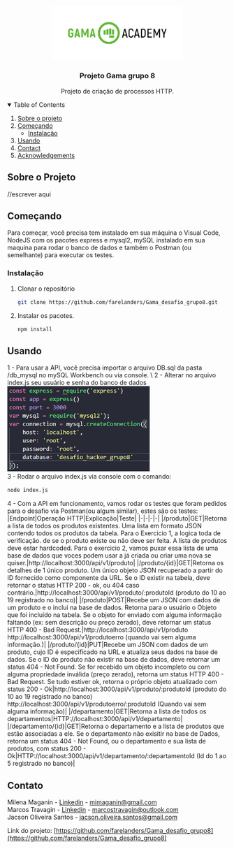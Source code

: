 <div align=center><img src='./imgpaste/gamalogo.png' width='300'></div>

  <h3 align="center">Projeto Gama grupo 8</h3>

  <p align="center">
    Projeto de criação de processos HTTP.
 

<details open="open">
  <summary>Table of Contents</summary>
  <ol>
    <li>
      <a href="#sobre-o-projeto">Sobre o projeto</a>
    </li>
    <li>
      <a href="#começando">Começando</a>
      <ul>
        <li><a href="#instalação">Instalação</a></li>
      </ul>
    </li>
    <li><a href="#usando">Usando</a></li>
    <li><a href="#contato">Contact</a></li>
    <li><a href="#acknowledgements">Acknowledgements</a></li>
  </ol>
</details>



## Sobre o Projeto

//escrever aqui

## Começando

Para começar, você precisa tem instalado em sua máquina o Visual Code, NodeJS com os pacotes express e mysql2, mySQL instalado em sua maquina para rodar o banco de dados e também o Postman (ou semelhante) para executar os testes.

### Instalação

1. Clonar o repositório
   ```sh
   git clone https://github.com/farelanders/Gama_desafio_grupo8.git
   ```
2. Instalar os pacotes.
   ```sh
   npm install
   ```
## Usando

1 - Para usar a API, você precisa importar o arquivo DB.sql da pasta /db_mysql no mySQL Workbench ou via console. \ 
2 - Alterar no arquivo index.js seu usuário e senha do banco de dados
<img src='./imgpaste/2021-06-03-14-42-26.png'> \
3 - Rodar o arquivo index.js via console com o comando:
   ```sh
   node index.js
   ```
4 - Com a API em funcionamento, vamos rodar os testes que foram pedidos para o desafio via Postman(ou algum similar), estes são os testes:
|Endpoint|Operação HTTP|Explicação|Teste|
|-|-|-|-|
|/produto|GET|Retorna a lista de todos os produtos existentes. Uma lista em formato JSON contendo todos os produtos da tabela.  Para o Exercicio 1, a logica toda de verificação. de se o produto existe ou não deve ser feita. A lista de produtos deve estar hardcoded. Para o exercicio 2, vamos puxar essa lista de uma base de dados que voces podem usar a já criada ou criar uma nova se quiser.|http://localhost:3000/api/v1/produto|
|/produto/{id}|GET|Retorna os detalhes de 1 único produto. Um único objeto JSON recuperado a partir do ID fornecido como componente da URL. Se o ID existir na tabela, deve retornar o status HTTP 200 - ok, ou 404 caso contrário.|http://localhost:3000/api/v1/produto/:produtoId (produto do 10 ao 19 registrado no banco)|
|/produto|POST|Recebe um JSON com dados de um produto e o inclui na base de dados. Retorna para o usuário o Objeto que foi incluído na tabela. Se o objeto for enviado com alguma informação faltando (ex: sem descrição ou preço zerado), deve retornar um status HTTP 400 - Bad Request.|http://localhost:3000/api/v1/produto  http://localhost:3000/api/v1/produtoerro (quando vai sem alguma informação.)|
|/produto/{id}|PUT|Recebe um JSON com dados de um produto, cujo ID é especificado na URL e atualiza seus dados na base de dados. Se o ID do produto não existir na base de dados, deve retornar um status 404 - Not Found. Se for recebido um objeto incompleto ou com alguma propriedade inválida (preço zerado), retorna um status HTTP 400 - Bad Request. Se tudo estiver ok, retorna o próprio objeto atualizado com status 200 - Ok|http://localhost:3000/api/v1/produto/:produtoId (produto do 10 ao 19 registrado no banco) http://localhost:3000/api/v1/produtoerro/:produtoId (Quando vai sem alguma informação)|
|/departamento|GET|Retorna a lista de todos os departamentos|HTTP://localhost:3000/api/v1/departamento|
|/departamento/{id}|GET|Retorna o departamento e a lista de produtos que estão associadas a ele. Se o departamento não exisitir na base de Dados, retorna um status 404 - Not Found, ou o departamento e sua lista de produtos, com status 200 - Ok|HTTP://localhost:3000/api/v1/departamento/:departamentoId (Id do 1 ao 5 registrado no banco)|

## Contato

Milena Maganin - [Linkedin](https://www.linkedin.com/in/milenamaganin/) - mimaganin@gmail.com \
Marcos Travagin - [Linkedin](https://linkedin.com/in/marcos-antonio-travagin-41515985) - marcostravagin@outlook.com \
Jacson Oliveira Santos - jacson.oliveira.santos@gmail.com

Link do projeto: [https://github.com/farelanders/Gama_desafio_grupo8](https://github.com/farelanders/Gama_desafio_grupo8)

